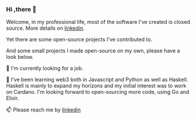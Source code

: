 ### Hi ,there 👋

<!--
**omniwired/omniwired** is a ✨ _special_ ✨ repository because its `README.md` (this file) appears on your GitHub profile.

Here are some ideas to get you started:

- 🔭 I’m currently working on ...
- 🌱 I’m currently learning ...
- 👯 I’m looking to collaborate on ...
- 🤔 I’m looking for help with ...
- 💬 Ask me about ...
- 📫 How to reach me: ...
- 😄 Pronouns: ...
- ⚡ Fun fact: ...
-->

Welcome, in my professional life, most of the software I've created is closed source. More details on [linkedin](https://www.linkedin.com/in/combetto/).

Yet there are some open-source projects I've contributed to.

And some small projects I made open-source on my own, please have a look below.

🔭 I'm currently looking for a job.

🌱 I've been learning web3 both in Javascript and Python as well as Haskell.
Haskell is mainly to expand my horizons and my initial interest was to work on Cardano.
I'm looking forward to open-sourcing more code, using Go and Elixir.

📫 Please reach me by [linkedin](https://www.linkedin.com/in/combetto/)

